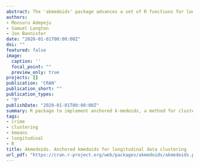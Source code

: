 ```yaml
---
abstract: The 'akmedoids' package advances a set of R functions for longitudinal clustering of long-term trajectories and determines the optimal solution based on the Calinski-Harabatz criterion. The package also includes a set of functions for addressing common data issues, such as missing entries and outliers, prior to conducting analysis.
authors:
- Monsuru Adepeju
- Samuel Langton
- Jon Bannister
date: "2020-01-01T00:00:00Z"
doi: ""
featured: false
image:
  caption: ''
  focal_point: ""
  preview_only: true
projects: []
publication: 'CRAN'
publication_short: ""
publication_types:
- "0"
publishDate: "2020-01-01T00:00:00Z"
summary: R package to implement anchored k-medoids, a method for clustering longitudinal data.
tags:
- crime
- clustering
- kmeans
- longitudinal
- R
title: Akmedoids. Anchored kmedoids for longitudinal data clustering
url_pdf: "https://cran.r-project.org/web/packages/akmedoids/akmedoids.pdf"
---
```


